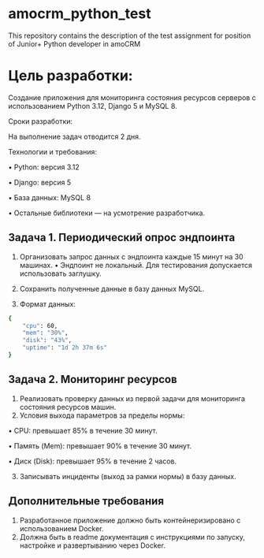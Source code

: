 # amocrm_python_test
This repository contains the description of the test assignment for position of Junior+ Python developer in amoCRM

# Цель разработки:

Создание приложения для мониторинга состояния ресурсов серверов с использованием Python 3.12, Django 5 и MySQL 8.

Сроки разработки:

На выполнение задач отводится 2 дня.

Технологии и требования:

•    Python: версия 3.12

•    Django: версия 5

•    База данных: MySQL 8

•    Остальные библиотеки — на усмотрение разработчика.

## Задача 1. Периодический опрос эндпоинта

1. Организовать запрос данных с эндпоинта каждые 15 минут на 30 машинах.
•    Эндпоинт не локальный. Для тестирования допускается использовать заглушку.

2. Сохранить полученные данные в базу данных MySQL.
3. Формат данных:

```bash
{
    "cpu": 60,
    "mem": "30%",
    "disk": "43%",
    "uptime": "1d 2h 37m 6s"
}
```

## Задача 2. Мониторинг ресурсов

1. Реализовать проверку данных из первой задачи для мониторинга состояния ресурсов машин.
2. Условия выхода параметров за пределы нормы:

•    CPU: превышает 85% в течение 30 минут.

•    Память (Mem): превышает 90% в течение 30 минут.

•    Диск (Disk): превышает 95% в течение 2 часов.

3. Записывать инциденты (выход за рамки нормы) в базу данных.

## Дополнительные требования

1. Разработанное приложение должно быть контейнеризировано с использованием Docker.
2. Должна быть в readme документация с инструкциями по запуску, настройке и развертыванию через Docker.
